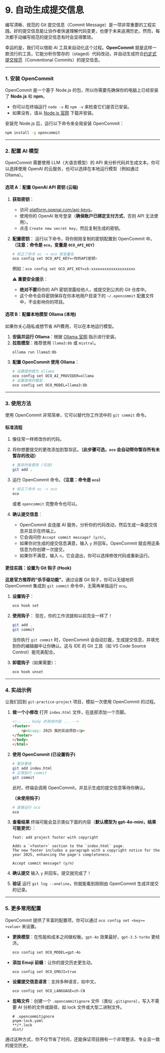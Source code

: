 # 9. 自动生成提交信息

编写清晰、规范的 Git 提交信息（Commit Message）是一项非常重要的工程实践。好的提交信息能让协作者快速理解代码变更，也便于未来追溯历史。然而，每次都手动编写规范的提交信息有时会显得繁琐。

幸运的是，我们可以借助 AI 工具来自动化这个过程。**OpenCommit** 就是这样一款流行的工具，它能分析你暂存的（staged）代码改动，并自动生成符合[约定式提交规范](https://www.conventionalcommits.org/)（Conventional Commits）的提交信息。

---

### 1. 安装 OpenCommit

OpenCommit 是一个基于 Node.js 的包，所以你需要先确保你的电脑上已经安装了 **Node.js** 和 **npm**。

*   你可以在终端运行 `node -v` 和 `npm -v` 来检查它们是否已安装。
*   如果没有，请从 [Node.js 官网](https://nodejs.org/) 下载并安装。

安装完 Node.js 后，运行以下命令来全局安装 OpenCommit：

```bash
npm install -g opencommit
```

---

### 2. 配置 AI 模型

OpenCommit 需要使用 LLM（大语言模型）的 API 来分析代码并生成文本。你可以选择使用 OpenAI 的云服务，也可以选择在本地运行模型（例如通过 Ollama）。

#### **选项 A：配置 OpenAI API 密钥 (云端)**

1.  **获取密钥**：
    *   访问 [platform.openai.com/api-keys](https://platform.openai.com/api-keys)。
    *   使用你的 OpenAI 账号登录（**确保账户已绑定支付方式**，否则 API 无法使用）。
    *   点击 `Create new secret key`，然后复制生成的密钥。

2.  **配置密钥**：
    运行以下命令，将你刚刚复制的密钥配置到 OpenCommit 中。**（注意：命令是 `oco`，变量是 `OCO_API_KEY`）**

    ```bash
    # 校正了命令 oc -> oco 和变量名
    oco config set OCO_API_KEY=<你的API密钥>
    ```
    例如：`oco config set OCO_API_KEY=sk-xxxxxxxxxxxxxxxxxxxx`

    **⚠️ 重要安全提示**：
    *   **绝对不要**将你的 API 密钥泄露给他人，或提交到公共的 Git 仓库中。
    *   这个命令会将密钥保存在你本地用户目录下的 `~/.opencommit` 配置文件中，不会影响你的项目。

#### **选项 B：配置本地模型 Ollama (本地)**

如果你关心隐私或想节省 API費用，可以在本地运行模型。

1.  **安装并运行 Ollama**：根据 [Ollama 官网](https://ollama.com/) 指示进行安装。
2.  **拉取模型**：推荐使用 `llama3:8b` 或 `mistral`。
    ```bash
    ollama run llama3:8b
    ```
3.  **配置 OpenCommit 使用 Ollama**：
    ```bash
    # 设置提供商为 ollama
    oco config set OCO_AI_PROVIDER=ollama
    # 设置使用的模型
    oco config set OCO_MODEL=llama3:8b
    ```

---

### 3. 使用方法

使用 OpenCommit 非常简单，它可以替代你工作流中的 `git commit` 命令。

#### **标准流程**

1.  像往常一样修改你的代码。
2.  将你想要提交的更改添加到暂存区。**（此步骤可选，`oco` 会自动帮你暂存所有未暂存的改动）**
    ```bash
    # 暂存所有更改 (可选)
    git add .
    ```
3.  运行 OpenCommit 命令。**（注意：命令是 `oco`）**
    ```bash
    # 校正了命令 oc -> oco
    oco
    ```
    或者 `opencommit` 完整命令也可以。

4.  **确认提交信息**：
    *   OpenCommit 会连接 AI 服务，分析你的代码改动，然后生成一条提交信息并显示在终端上。
    *   它会询问你 `Accept commit message? (y/n)`。
    *   如果你对生成的提交信息满意，输入 `y` 并回车。OpenCommit 就会用这条信息为你创建一次提交。
    *   如果你不满意，输入 `n`，它会退出，你可以选择修改代码或重新运行。

#### **更佳实践：设置为 Git 钩子 (Hook)**

**这是官方推荐的“杀手级功能”**。通过设置 Git 钩子，你可以无缝地将 OpenCommit 集成到 `git commit` 命令中，无需再单独运行 `oco`。

1.  **设置钩子**：
    ```bash
    oco hook set
    ```
2.  **使用钩子**：
    现在，你的工作流就和以前完全一样了！
    ```bash
    git add .
    git commit
    ```
    当你执行 `git commit` 时，OpenCommit 会自动拦截，生成提交信息，并填充到你的编辑器中让你确认。这与 IDE 的 Git 工具（如 VS Code Source Control）能完美配合。

3.  **卸载钩子**（如果需要）：
    ```bash
    oco hook unset
    ```

---

### 4. 实战示例

让我们回到 `git-practice-project` 项目，模拟一次使用 OpenCommit 的过程。

1.  **做一个小修改**
    打开 `index.html` 文件，在底部添加一个页脚。
    ```html
    <!-- ... body 的其他内容 ... -->
    <footer>
        <p>&copy; 2025 我的实战项目</p>
    </footer>
    </body>
    </html>
    ```

2.  **使用 OpenCommit (已设置钩子)**
    ```bash
    # 暂存更改
    git add index.html
    # 正常执行 commit
    git commit
    ```
    此时，终端会调用 OpenCommit，并显示生成的提交信息等待你确认。

    **（未使用钩子）**
    ```bash
    # 直接运行 oco
    oco
    ```

3.  **查看结果**
    终端可能会显示类似下面的内容（**默认模型为 gpt-4o-mini，结果可能更优**）：
    ```
    feat: add project footer with copyright
    
    Adds a `<footer>` section to the `index.html` page.
    The new footer includes a paragraph with a copyright notice for the year 2025, enhancing the page's completeness.
    
    Accept commit message? (y/n)
    ```

4.  **确认提交**
    输入 `y` 并回车。提交就完成了！

5.  **验证**
    运行 `git log --oneline`，你就能看到刚刚由 OpenCommit 生成并提交的记录。

---

### **5. 更多常用配置**

OpenCommit 提供了丰富的配置项，你可以通过 `oco config set <key>=<value>` 来设置。

*   **更换模型**：在性能和成本之间做权衡。`gpt-4o` 效果最好，`gpt-3.5-turbo` 更经济。
    ```bash
    oco config set OCO_MODEL=gpt-4o
    ```
*   **添加 Emoji 前缀**：让你的提交历史更生动。
    ```bash
    oco config set OCO_EMOJI=true
    ```
*   **设置提交信息语言**：支持多种语言，如中文。
    ```bash
    oco config set OCO_LANGUAGE=zh-CN
    ```
*   **忽略文件**：创建一个 `.opencommitignore` 文件（类似 `.gitignore`），写入不需要 AI 分析的文件或路径，如 lock 文件或大型二进制文件。
    ```
    # .opencommitignore
    pnpm-lock.yaml
    **/*.lock
    dist/
    ```

通过这种方式，你不仅节省了时间，还能保证项目拥有一个非常整洁、专业且一致的提交历史。